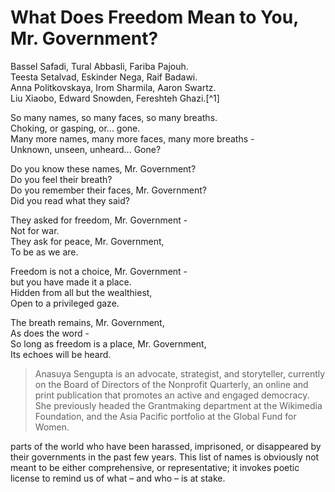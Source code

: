 
# What Does Freedom Mean to You, Mr. Government?

<p>Bassel Safadi, Tural Abbasli, Fariba Pajouh.<br>
Teesta Setalvad, Eskinder Nega, Raif Badawi.<br>
Anna Politkovskaya, Irom Sharmila, Aaron Swartz.<br>
Liu Xiaobo, Edward Snowden, Fereshteh Ghazi.[^1]</p>

<p>So many names, so many faces, so many breaths.<br>
Choking, or gasping, or... gone.<br>
Many more names, many more faces, many more breaths -<br>
Unknown, unseen, unheard... Gone?<br></p>

<p>Do you know these names, Mr. Government?<br>
Do you feel their breath?<br>
Do you remember their faces, Mr. Government?<br>
Did you read what they said?<br></p>

<p>They asked for freedom, Mr. Government -<br>
Not for war.<br>
They ask for peace, Mr. Government,<br>
To be as we are.</p>

<p>Freedom is not a choice, Mr. Government -<br>
but you have made it a place.<br>
Hidden from all but the wealthiest,<br>
Open to a privileged gaze.</p>

<p>The breath remains, Mr. Government,<br>
As does the word -<br>
So long as freedom is a place, Mr. Government,<br>
Its echoes will be heard.</p>


> Anasuya Sengupta is an advocate, strategist, and storyteller, currently on the
Board of Directors of the Nonprofit Quarterly, an online and print publication
that promotes an active and engaged democracy. She previously headed the
Grantmaking department at the Wikimedia Foundation, and the Asia Pacific
portfolio at the Global Fund for Women.

parts of the world who have been harassed, imprisoned, or disappeared by their
governments in the past few years. This list of names is obviously not meant
to be either comprehensive, or representative; it invokes poetic license to
remind us of what – and who – is at stake.


